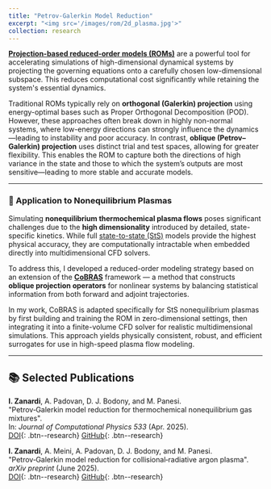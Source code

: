 ```yaml
---
title: "Petrov-Galerkin Model Reduction"
excerpt: "<img src='/images/rom/2d_plasma.jpg'>"
collection: research
---
```


[**Projection-based reduced-order models (ROMs)**](https://doi.org/10.1137/130932715) are a powerful tool for accelerating simulations of high-dimensional dynamical systems by projecting the governing equations onto a carefully chosen low-dimensional subspace. This reduces computational cost significantly while retaining the system's essential dynamics.

Traditional ROMs typically rely on **orthogonal (Galerkin) projection** using energy-optimal bases such as Proper Orthogonal Decomposition (POD). However, these approaches often break down in highly non-normal systems, where low-energy directions can strongly influence the dynamics—leading to instability and poor accuracy. In contrast, **oblique (Petrov–Galerkin) projection** uses distinct trial and test spaces, allowing for greater flexibility. This enables the ROM to capture both the directions of high variance in the state and those to which the system’s outputs are most sensitive—leading to more stable and accurate models.

---

### 🔬 Application to Nonequilibrium Plasmas

Simulating **nonequilibrium thermochemical plasma flows** poses significant challenges due to the **high dimensionality** introduced by detailed, state-specific kinetics. While full [state-to-state (StS)](https://doi.org/10.1016/S0301-0104(99)00213-X) models provide the highest physical accuracy, they are computationally intractable when embedded directly into multidimensional CFD solvers.

To address this, I developed a reduced-order modeling strategy based on an extension of the [**CoBRAS**](https://doi.org/10.1137/130932715) framework — a method that constructs **oblique projection operators** for nonlinear systems by balancing statistical information from both forward and adjoint trajectories.

In my work, CoBRAS is adapted specifically for StS nonequilibrium plasmas by first building and training the ROM in zero-dimensional settings, then integrating it into a finite-volume CFD solver for realistic multidimensional simulations. This approach yields physically consistent, robust, and efficient surrogates for use in high-speed plasma flow modeling.

---

## 📚 Selected Publications

**I. Zanardi**, A. Padovan, D. J. Bodony, and M. Panesi.  
"Petrov‑Galerkin model reduction for thermochemical nonequilibrium gas mixtures".  
In: *Journal of Computational Physics 533* (Apr. 2025).  
[DOI](https://doi.org/10.1016/j.jcp.2025.113999){: .btn--research}
[GitHub](https://github.com/ivanZanardi/ronek){: .btn--research}

**I. Zanardi**, A. Meini, A. Padovan, D. J. Bodony, and M. Panesi.  
"Petrov‑Galerkin model reduction for collisional‑radiative argon plasma".  
*arXiv preprint* (June 2025).  
[DOI](https://doi.org/10.48550/arXiv.2506.05483){: .btn--research}
[GitHub](https://github.com/ivanZanardi/romar){: .btn--research}
